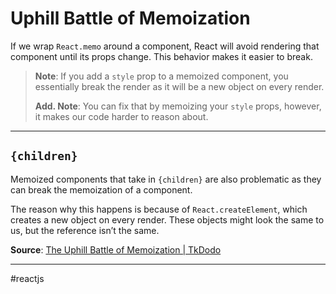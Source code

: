 # Uphill Battle of Memoization

If we wrap `React.memo` around a component, React will avoid rendering that component until its props change. This behavior makes it easier to break.

> **Note**: If you add a `style` prop to a memoized component, you essentially break the render as it will be a new object on every render.
> 
> **Add. Note**: You can fix that by memoizing your `style` props, however, it makes our code harder to reason about.

---

## `{children}`

Memoized components that take in `{children}` are also problematic as they can break the memoization of a component.

The reason why this happens is because of `React.createElement`, which creates a new object on every render. These objects might look the same to us, but the reference isn’t the same.

**Source**: [The Uphill Battle of Memoization | TkDodo](https://tkdodo.eu/blog/the-uphill-battle-of-memoization?utm_source=reactdigest&utm_medium&utm_campaign=1720)

---
#reactjs